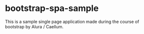 # bootstrap-spa-sample
This is a sample single page application made during the course of bootstrap by Alura / Caellum.
